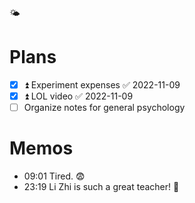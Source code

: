 🌤️

# Plans

- [x] ⏫ Experiment expenses ✅ 2022-11-09
- [x] ⏫ LOL video ✅ 2022-11-09
- [ ] Organize notes for general psychology

# Memos

- 09:01 Tired. 😨
- 23:19 Li Zhi is such a great teacher! 🤤